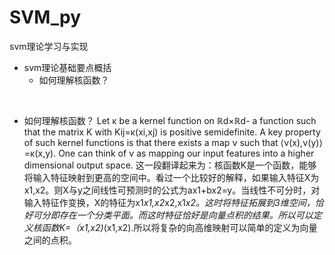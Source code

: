# SVM_py
svm理论学习与实现
* svm理论基础要点概括
  * 如何理解核函数？
  
  
  
  
  
* 如何理解核函数？
Let κ be a kernel function on ℝd×ℝd- a function such that the matrix K with Kij=κ(xi,xj) is positive semidefinite. A key property of such kernel functions is that there exists a map ν such that ⟨ν(x),ν(y)⟩=κ(x,y). One can think of ν as mapping our input features into a higher dimensional output space.
这一段翻译起来为：核函数K是一个函数，能够将输入特征映射到更高的空间中。看过一个比较好的解释，如果输入特征X为x1,x2。则X与y之间线性可预测时的公式为ax1+bx2=y。当线性不可分时，对输入特征作变换，X的特征为x1*x1,x2*x2,x1*x2。这时将特征拓展到3维空间，恰好可分即存在一个分类平面。而这时特征恰好是向量点积的结果。所以可以定义核函数K=（x1,x2)*(x1,x2).所以将复杂的向高维映射可以简单的定义为向量之间的点积。
